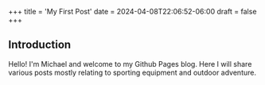 +++
title = 'My First Post'
date = 2024-04-08T22:06:52-06:00
draft = false
+++
## Introduction

Hello! I'm Michael and welcome to my Github Pages blog. Here I will share various posts mostly relating to sporting equipment and outdoor adventure.
